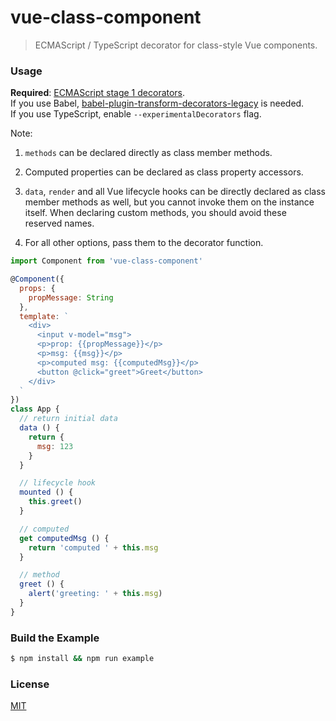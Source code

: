 # vue-class-component

> ECMAScript / TypeScript decorator for class-style Vue components.

### Usage

**Required**: [ECMAScript stage 1 decorators](https://github.com/wycats/javascript-decorators/blob/master/README.md).  
If you use Babel, [babel-plugin-transform-decorators-legacy](https://github.com/loganfsmyth/babel-plugin-transform-decorators-legacy) is needed.  
If you use TypeScript, enable `--experimentalDecorators` flag.  

Note:

1. `methods` can be declared directly as class member methods.

2. Computed properties can be declared as class property accessors.

3. `data`, `render` and all Vue lifecycle hooks can be directly declared as class member methods as well, but you cannot invoke them on the instance itself. When declaring custom methods, you should avoid these reserved names.

4. For all other options, pass them to the decorator function.

``` js
import Component from 'vue-class-component'

@Component({
  props: {
    propMessage: String
  },
  template: `
    <div>
      <input v-model="msg">
      <p>prop: {{propMessage}}</p>
      <p>msg: {{msg}}</p>
      <p>computed msg: {{computedMsg}}</p>
      <button @click="greet">Greet</button>
    </div>
  `
})
class App {
  // return initial data
  data () {
    return {
      msg: 123
    }
  }

  // lifecycle hook
  mounted () {
    this.greet()
  }

  // computed
  get computedMsg () {
    return 'computed ' + this.msg
  }

  // method
  greet () {
    alert('greeting: ' + this.msg)
  }
}
```

### Build the Example

``` bash
$ npm install && npm run example
```

### License

[MIT](http://opensource.org/licenses/MIT)
